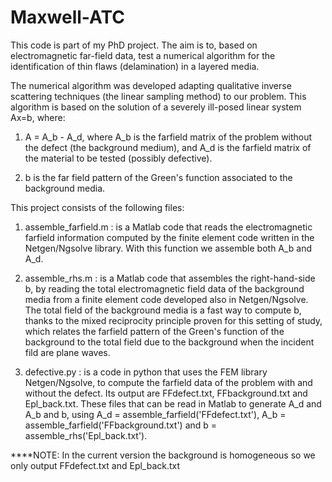 # Maxwell-ATC

This code is part of my PhD project.
The aim is to, based on electromagnetic far-field data, test a numerical algorithm 
for the identification of thin flaws (delamination) in a layered media.

The numerical algorithm was developed adapting qualitative inverse scattering techniques (the linear sampling method) to our 
problem. This algorithm is based on the solution of a severely ill-posed linear system Ax=b, where:

1) A = A_b - A_d, where A_b is the farfield matrix of the problem without the defect (the background medium), and
A_d is the farfield matrix of the material to be tested (possibly defective).

2) b is the far field pattern of the Green's function associated to the background media.

This project consists of the following files:

1) assemble_farfield.m : is a Matlab code that reads the electromagnetic farfield information computed by the finite element 
code written in the Netgen/Ngsolve library. With this function we assemble both A_b and A_d.

2) assemble_rhs.m : is a Matlab code that assembles the right-hand-side b, by reading
the total electromagnetic field data of the background media from a 
finite element code developed also in Netgen/Ngsolve. The total field of the background media is a fast way to compute b, 
thanks to the mixed reciprocity principle proven for this setting of study, which relates the farfield pattern of
the Green's function of the background to the total field due to the background when the incident fild are plane waves.

3) defective.py : is a code in python that uses the FEM library Netgen/Ngsolve, to compute the farfield data of the problem with and without the defect. Its output are FFdefect.txt, FFbackground.txt and Epl_back.txt. These files that can be read in Matlab to generate A_d and A_b and b, using A_d = assemble_farfield('FFdefect.txt'), A_b = assemble_farfield('FFbackground.txt') and
b = assemble_rhs('Epl_back.txt').

****NOTE: In the current version the background is homogeneous so we only output FFdefect.txt and Epl_back.txt

